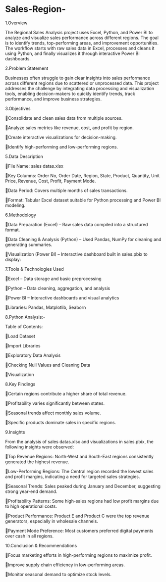 # Sales-Region-

1.Overview


The Regional Sales Analysis project uses Excel, Python, and Power BI to analyze and visualize sales performance across different regions. The goal is to identify trends, top-performing areas, and improvement opportunities. The workflow starts with raw sales data in Excel, processes and cleans it using Python, and finally visualizes it through interactive Power BI dashboards.

2.Problem Statement


Businesses often struggle to gain clear insights into sales performance across different regions due to scattered or unprocessed data. This project addresses the challenge by integrating data processing and visualization tools, enabling decision-makers to quickly identify trends, track performance, and improve business strategies.

3.Objectives


Consolidate and clean sales data from multiple sources.


Analyze sales metrics like revenue, cost, and profit by region.


Create interactive visualizations for decision-making.


Identify high-performing and low-performing regions.  


5.Data Description


File Name: sales datas.xlsx


Key Columns: Order No, Order Date, Region, State, Product, Quantity, Unit Price, Revenue, Cost, Profit, Payment Mode.


Data Period: Covers multiple months of sales transactions.


Format: Tabular Excel dataset suitable for Python processing and Power BI modeling.


6.Methodology


Data Preparation (Excel) – Raw sales data compiled into a structured format.


Data Cleaning & Analysis (Python) – Used Pandas, NumPy for cleaning and generating summaries.


Visualization (Power BI) – Interactive dashboard built in sales.pbix to display:

 
7.Tools & Technologies Used


Excel – Data storage and basic preprocessing


Python – Data cleaning, aggregation, and analysis


Power BI – Interactive dashboards and visual analytics


Libraries: Pandas, Matplotlib, Seaborn


8.Python Analysis:-


Table of Contents:


Load Dataset


Import Libraries


Exploratory Data Analysis


Checking Null Values and Cleaning Data


Visualization 


8.Key Findings


Certain regions contribute a higher share of total revenue.


Profitability varies significantly between states.


Seasonal trends affect monthly sales volume.


Specific products dominate sales in specific regions.


9.Insights


From the analysis of sales datas.xlsx and visualizations in sales.pbix, the following insights were observed:


Top Revenue Regions: North-West and South-East regions consistently generated the highest revenue.


Low-Performing Regions: The Central region recorded the lowest sales and profit margins, indicating a need for targeted sales strategies.


Seasonal Trends: Sales peaked during January and December, suggesting strong year-end demand.


Profitability Patterns: Some high-sales regions had low profit margins due to high operational costs.


Product Performance: Product E and Product C were the top revenue generators, especially in wholesale channels.


Payment Mode Preference: Most customers preferred digital payments over cash in all regions.


10.Conclusion & Recommendations


Focus marketing efforts in high-performing regions to maximize profit.


Improve supply chain efficiency in low-performing areas.


Monitor seasonal demand to optimize stock levels.

